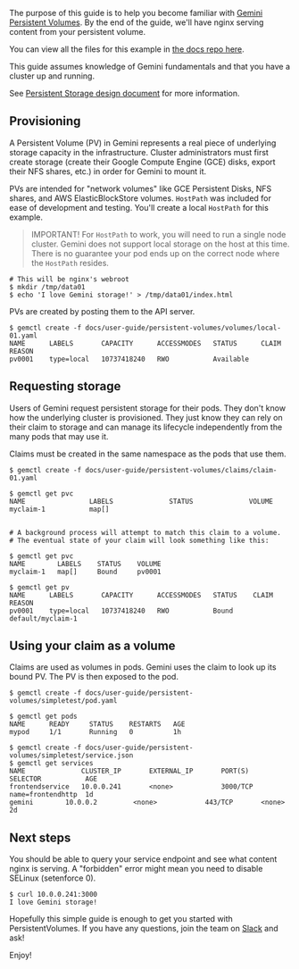 ---
---

The purpose of this guide is to help you become familiar with [Gemini Persistent Volumes](/docs/user-guide/persistent-volumes/).  By the end of the guide, we'll have
nginx serving content from your persistent volume.

You can view all the files for this example in [the docs repo
here](https://github.com/gemini-project/gemini.github.io/tree/{{page.docsbranch}}/docs/user-guide/persistent-volumes).

This guide assumes knowledge of Gemini fundamentals and that you have a cluster up and running.

See [Persistent Storage design document](https://github.com/gemini-project/gemini/blob/{{page.githubbranch}}/docs/design/persistent-storage.md) for more information.

## Provisioning

A Persistent Volume (PV) in Gemini represents a real piece of underlying storage capacity in the infrastructure.  Cluster administrators
must first create storage (create their Google Compute Engine (GCE) disks, export their NFS shares, etc.) in order for Gemini to mount it.

PVs are intended for "network volumes" like GCE Persistent Disks, NFS shares, and AWS ElasticBlockStore volumes.  `HostPath` was included
for ease of development and testing.  You'll create a local `HostPath` for this example.

> IMPORTANT! For `HostPath` to work, you will need to run a single node cluster.  Gemini does not
support local storage on the host at this time.  There is no guarantee your pod ends up on the correct node where the `HostPath` resides.

```shell
# This will be nginx's webroot
$ mkdir /tmp/data01
$ echo 'I love Gemini storage!' > /tmp/data01/index.html
```

PVs are created by posting them to the API server.

```shell
$ gemctl create -f docs/user-guide/persistent-volumes/volumes/local-01.yaml
NAME      LABELS       CAPACITY      ACCESSMODES   STATUS      CLAIM     REASON
pv0001    type=local   10737418240   RWO           Available 
```

## Requesting storage

Users of Gemini request persistent storage for their pods.  They don't know how the underlying cluster is provisioned.
They just know they can rely on their claim to storage and can manage its lifecycle independently from the many pods that may use it.

Claims must be created in the same namespace as the pods that use them.

```shell
$ gemctl create -f docs/user-guide/persistent-volumes/claims/claim-01.yaml

$ gemctl get pvc
NAME                LABELS              STATUS              VOLUME
myclaim-1           map[]                                   
           
           
# A background process will attempt to match this claim to a volume.
# The eventual state of your claim will look something like this:

$ gemctl get pvc
NAME        LABELS    STATUS    VOLUME
myclaim-1   map[]     Bound     pv0001

$ gemctl get pv
NAME      LABELS       CAPACITY      ACCESSMODES   STATUS    CLAIM               REASON
pv0001    type=local   10737418240   RWO           Bound     default/myclaim-1 
```

## Using your claim as a volume

Claims are used as volumes in pods.  Gemini uses the claim to look up its bound PV.  The PV is then exposed to the pod.

```shell
$ gemctl create -f docs/user-guide/persistent-volumes/simpletest/pod.yaml

$ gemctl get pods
NAME      READY     STATUS    RESTARTS   AGE
mypod     1/1       Running   0          1h

$ gemctl create -f docs/user-guide/persistent-volumes/simpletest/service.json
$ gemctl get services
NAME              CLUSTER_IP       EXTERNAL_IP       PORT(S)       SELECTOR           AGE
frontendservice   10.0.0.241       <none>            3000/TCP      name=frontendhttp  1d
gemini        10.0.0.2         <none>            443/TCP       <none>             2d
```

## Next steps

You should be able to query your service endpoint and see what content nginx is serving.  A "forbidden" error might mean you
need to disable SELinux (setenforce 0).

```shell
$ curl 10.0.0.241:3000
I love Gemini storage!
```

Hopefully this simple guide is enough to get you started with PersistentVolumes.  If you have any questions, join the team on [Slack](/docs/troubleshooting/#slack) and ask!

Enjoy!